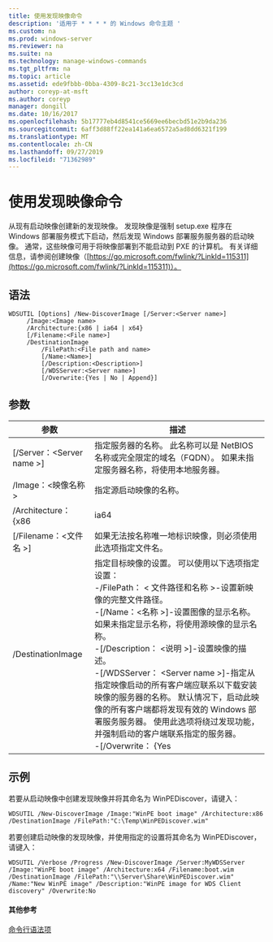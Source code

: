 ```yaml
---
title: 使用发现映像命令
description: '适用于 * * * * 的 Windows 命令主题 '
ms.custom: na
ms.prod: windows-server
ms.reviewer: na
ms.suite: na
ms.technology: manage-windows-commands
ms.tgt_pltfrm: na
ms.topic: article
ms.assetid: ede9fbbb-0bba-4309-8c21-3cc13e1dc3cd
author: coreyp-at-msft
ms.author: coreyp
manager: dongill
ms.date: 10/16/2017
ms.openlocfilehash: 5b17777eb4d8541ce5669ee6becbd51e2b9da236
ms.sourcegitcommit: 6aff3d88ff22ea141a6ea6572a5ad8dd6321f199
ms.translationtype: MT
ms.contentlocale: zh-CN
ms.lasthandoff: 09/27/2019
ms.locfileid: "71362989"
---
```

# <a name="using-the-new-discoverimage-command"></a>使用发现映像命令



从现有启动映像创建新的发现映像。 发现映像是强制 setup.exe 程序在 Windows 部署服务模式下启动，然后发现 Windows 部署服务服务器的启动映像。 通常，这些映像可用于将映像部署到不能启动到 PXE 的计算机。 有关详细信息，请参阅创建映像（[https://go.microsoft.com/fwlink/?LinkId=115311](https://go.microsoft.com/fwlink/?LinkId=115311)）。

## <a name="syntax"></a>语法

```
WDSUTIL [Options] /New-DiscoverImage [/Server:<Server name>]
     /Image:<Image name>
     /Architecture:{x86 | ia64 | x64}
     [/Filename:<File name>]
     /DestinationImage
         /FilePath:<File path and name>
         [/Name:<Name>]
         [/Description:<Description>]
         [/WDSServer:<Server name>]
         [/Overwrite:{Yes | No | Append}]
```

## <a name="parameters"></a>参数

|        参数         |                                                                                                                                                                                                                                                                                                                                                                                                                       描述                                                                                                                                                                                                                                                                                                                                                                                                                       |
|--------------------------|---------------------------------------------------------------------------------------------------------------------------------------------------------------------------------------------------------------------------------------------------------------------------------------------------------------------------------------------------------------------------------------------------------------------------------------------------------------------------------------------------------------------------------------------------------------------------------------------------------------------------------------------------------------------------------------------------------------------------------------------------------------------------------------------------------------------------------------------------------|
| [/Server：\<Server name >] |                                                                                                                                                                                                                                                                                                                                     指定服务器的名称。 此名称可以是 NetBIOS 名称或完全限定的域名（FQDN）。 如果未指定服务器名称，将使用本地服务器。                                                                                                                                                                                                                                                                                                                                     |
|   /Image：\<映像名称 >   |                                                                                                                                                                                                                                                                                                                                                                                                      指定源启动映像的名称。                                                                                                                                                                                                                                                                                                                                                                                                       |
|    /Architecture： {x86    |                                                                                                                                                                                                                                                                                                                                                                                                                          ia64                                                                                                                                                                                                                                                                                                                                                                                                                           |
| [/Filename：\<文件名 >] |                                                                                                                                                                                                                                                                                                                                                                         如果无法按名称唯一地标识映像，则必须使用此选项指定文件名。                                                                                                                                                                                                                                                                                                                                                                          |
|    /DestinationImage     | 指定目标映像的设置。 可以使用以下选项指定设置：</br>-/FilePath： < 文件路径和名称 >-设置新映像的完整文件路径。</br>-[/Name：\<名称 >]-设置图像的显示名称。 如果未指定显示名称，将使用源映像的显示名称。</br>-[/Description： \<说明 >]-设置映像的描述。</br>-[/WDSServer： \<Server name >]-指定从指定映像启动的所有客户端应联系以下载安装映像的服务器的名称。 默认情况下，启动此映像的所有客户端都将发现有效的 Windows 部署服务服务器。 使用此选项将绕过发现功能，并强制启动的客户端联系指定的服务器。</br>-[/Overwrite： {Yes |

## <a name="BKMK_examples"></a>示例

若要从启动映像中创建发现映像并将其命名为 WinPEDiscover，请键入：
```
WDSUTIL /New-DiscoverImage /Image:"WinPE boot image" /Architecture:x86 /DestinationImage /FilePath:"C:\Temp\WinPEDiscover.wim"
```
若要创建启动映像的发现映像，并使用指定的设置将其命名为 WinPEDiscover，请键入：
```
WDSUTIL /Verbose /Progress /New-DiscoverImage /Server:MyWDSServer
/Image:"WinPE boot image" /Architecture:x64 /Filename:boot.wim /DestinationImage /FilePath:"\\Server\Share\WinPEDiscover.wim" 
/Name:"New WinPE image" /Description:"WinPE image for WDS Client discovery" /Overwrite:No
```

#### <a name="additional-references"></a>其他参考

[命令行语法项](command-line-syntax-key.md)